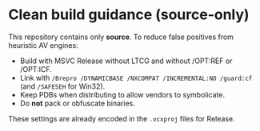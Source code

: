 # Clean build guidance (source-only)

This repository contains only **source**. To reduce false positives from heuristic AV engines:
- Build with MSVC Release without LTCG and without /OPT:REF or /OPT:ICF.
- Link with `/Brepro /DYNAMICBASE /NXCOMPAT /INCREMENTAL:NO /guard:cf` (and `/SAFESEH` for Win32).
- Keep PDBs when distributing to allow vendors to symbolicate.
- Do **not** pack or obfuscate binaries.

These settings are already encoded in the `.vcxproj` files for Release.
